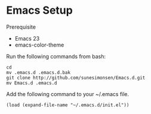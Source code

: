 Emacs Setup
===========

Prerequisite

* Emacs 23
* emacs-color-theme

Run the following commands from bash:

    cd
    mv .emacs.d .emacs.d.bak
    git clone http://github.com/sunesimonsen/Emacs.d.git
    mv Emacs.d .emacs.d

Add the following command to your ~/.emacs file.

    (load (expand-file-name "~/.emacs.d/init.el"))
